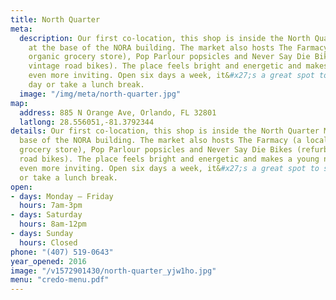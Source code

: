 ```yaml
---
title: North Quarter
meta:
  description: Our first co-location, this shop is inside the North Quarter Market
    at the base of the NORA building. The market also hosts The Farmacy (a local and
    organic grocery store), Pop Parlour popsicles and Never Say Die Bikes (refurbished
    vintage road bikes). The place feels bright and energetic and makes a young neighborhood
    even more inviting. Open six days a week, it&#x27;s a great spot to start your
    day or take a lunch break.
  image: "/img/meta/north-quarter.jpg"
map:
  address: 885 N Orange Ave, Orlando, FL 32801
  latlong: 28.556051,-81.3792344
details: Our first co-location, this shop is inside the North Quarter Market at the
  base of the NORA building. The market also hosts The Farmacy (a local and organic
  grocery store), Pop Parlour popsicles and Never Say Die Bikes (refurbished vintage
  road bikes). The place feels bright and energetic and makes a young neighborhood
  even more inviting. Open six days a week, it&#x27;s a great spot to start your day
  or take a lunch break.
open:
- days: Monday – Friday
  hours: 7am-3pm
- days: Saturday
  hours: 8am-12pm
- days: Sunday
  hours: Closed
phone: "(407) 519-0643"
year_opened: 2016
image: "/v1572901430/north-quarter_yjw1ho.jpg"
menu: "credo-menu.pdf"
---
```

